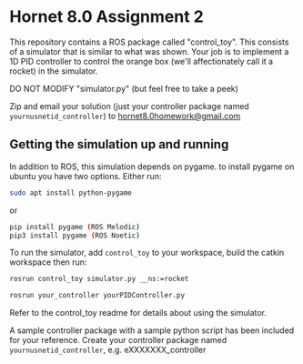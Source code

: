 # Hornet 8.0 Assignment 2

This repository contains a ROS package called "control_toy". This consists of a simulator that is similar to what was shown. Your job is to implement a 1D PID controller to control the orange box (we'll affectionately call it a rocket) in the simulator.

DO NOT MODIFY "simulator.py" (but feel free to take a peek)

Zip and email your solution (just your controller package named `yournusnetid_controller`) to [hornet8.0homework@gmail.com](mailto:hornet8.0homework@gmail.com)

## Getting the simulation up and running

In addition to ROS, this simulation depends on pygame. to install pygame on ubuntu you have two options. Either run:

```bash
sudo apt install python-pygame
```

or

```bash
pip install pygame (ROS Melodic)
pip3 install pygame (ROS Noetic)
```

To run the simulator, add `control_toy` to your workspace, build the catkin workspace then run:

```bash
rosrun control_toy simulator.py __ns:=rocket
```


```bash
rosrun your_controller yourPIDController.py
```
Refer to the control_toy readme for details about using the simulator.

A sample controller package with a sample python script has been included for your reference. Create your controller package named `yournusnetid_controller`, e.g. eXXXXXXX_controller